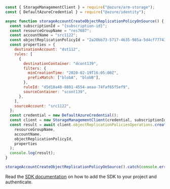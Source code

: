 ```javascript
const { StorageManagementClient } = require("@azure/arm-storage");
const { DefaultAzureCredential } = require("@azure/identity");

async function storageAccountCreateObjectReplicationPolicyOnSource() {
  const subscriptionId = "{subscription-id}";
  const resourceGroupName = "res7687";
  const accountName = "src1122";
  const objectReplicationPolicyId = "2a20bb73-5717-4635-985a-5d4cf777438f";
  const properties = {
    destinationAccount: "dst112",
    rules: [
      {
        destinationContainer: "dcont139",
        filters: {
          minCreationTime: "2020-02-19T16:05:00Z",
          prefixMatch: ["blobA", "blobB"],
        },
        ruleId: "d5d18a48-8801-4554-aeaa-74faf65f5ef9",
        sourceContainer: "scont139",
      },
    ],
    sourceAccount: "src1122",
  };
  const credential = new DefaultAzureCredential();
  const client = new StorageManagementClient(credential, subscriptionId);
  const result = await client.objectReplicationPoliciesOperations.createOrUpdate(
    resourceGroupName,
    accountName,
    objectReplicationPolicyId,
    properties
  );
  console.log(result);
}

storageAccountCreateObjectReplicationPolicyOnSource().catch(console.error);
```

Read the [SDK documentation](https://github.com/Azure/azure-sdk-for-js/blob/%40azure%2Farm-storage_17.2.0/sdk/storage/arm-storage/README.md) on how to add the SDK to your project and authenticate.
